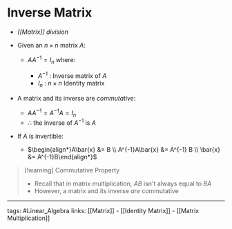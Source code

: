 # Inverse Matrix
- *[[Matrix]] division*

- Given an $n \times n$ matrix $A$:

	- $AA^{-1} = I_{n}$ where:

		- $A^{-1}$ : Inverse matrix of $A$
		- $I_{n}$ : $n \times n$ Identity matrix

- A matrix and its inverse are *commutative*:

	- $AA^{-1} = A^{-1}A = I_{n}$
	- $\therefore$ the inverse of $A^{-1}$ is $A$

- If $A$ is invertible: 
	- $\begin{align*}A\bar{x} &= B \\ A^{-1}A\bar{x} &=  A^{-1} B \\ \bar{x} &=  A^{-1}B\end{align*}$

> [!warning] Commutative Property
> - Recall that in matrix multiplication, $AB$ isn't always equal to $BA$
> - However, a matrix and its inverse *are* commutative



---
tags: #Linear_Algebra 
links: [[Matrix]] - [[Identity Matrix]] - [[Matrix Multiplication]]